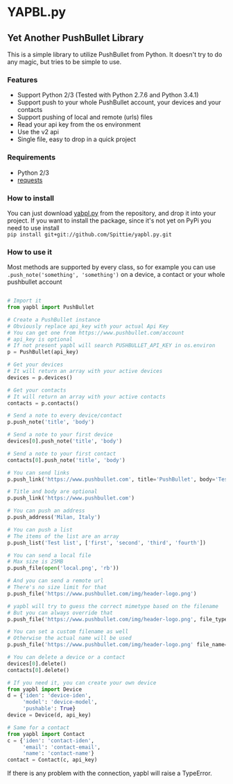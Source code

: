# YAPBL.py
## Yet Another PushBullet Library

This is a simple library to utilize PushBullet from Python. It doesn't try to do any magic, but tries to be simple to use.

### Features
* Support Python 2/3 (Tested with Python 2.7.6 and Python 3.4.1)
* Support push to your whole PushBullet account, your devices and your contacts
* Support pushing of local and remote (urls) files
* Read your api key from the os environment
* Use the v2 api
* Single file, easy to drop in a quick project

### Requirements
* Python 2/3
* [requests](python-requests.org)

### How to install
You can just download [yabpl.py](https://raw.githubusercontent.com/Spittie/yapbl.py/master/yapbl/yapbl.py) from the repository, and drop it into your project.
If you want to install the package, since it's not yet on PyPi you need to use install  
```pip install git+git://github.com/Spittie/yapbl.py.git```

### How to use it
Most methods are supported by every class, so for example you can use  
```.push_note('something', 'something')``` on a device, a contact or your whole pushbullet account

```python

# Import it
from yapbl import PushBullet

# Create a PushBullet instance
# Obviously replace api_key with your actual Api Key
# You can get one from https://www.pushbullet.com/account
# api_key is optional
# If not present yapbl will search PUSHBULLET_API_KEY in os.environ
p = PushBullet(api_key)

# Get your devices
# It will return an array with your active devices
devices = p.devices()

# Get your contacts
# It will return an array with your active contacts
contacts = p.contacts()

# Send a note to every device/contact
p.push_note('title', 'body')

# Send a note to your first device
devices[0].push_note('title', 'body')

# Send a note to your first contact
contacts[0].push_note('title', 'body')

# You can send links
p.push_link('https://www.pushbullet.com', title='PushBullet', body='Testing')

# Title and body are optional
p.push_link('https://www.pushbullet.com')

# You can push an address
p.push_address('Milan, Italy')

# You can push a list
# The items of the list are an array
p.push_list('Test list', ['first', 'second', 'third', 'fourth'])

# You can send a local file
# Max size is 25MB
p.push_file(open('local.png', 'rb'))

# And you can send a remote url
# There's no size limit for that
p.push_file('https://www.pushbullet.com/img/header-logo.png')

# yapbl will try to guess the correct mimetype based on the filename
# But you can always override that
p.push_file('https://www.pushbullet.com/img/header-logo.png', file_type='image/png')

# You can set a custom filename as well
# Otherwise the actual name will be used
p.push_file('https://www.pushbullet.com/img/header-logo.png' file_name='image')

# You can delete a device or a contact
devices[0].delete()
contacts[0].delete()

# If you need it, you can create your own device
from yapbl import Device
d = {'iden': 'device-iden',
     'model': 'device-model',
     'pushable': True}
device = Device(d, api_key)

# Same for a contact
from yapbl import Contact
c = {'iden': 'contact-iden',
     'email': 'contact-email',
     'name': 'contact-name'}
contact = Contact(c, api_key)
```

If there is any problem with the connection, yapbl will raise a TypeError.